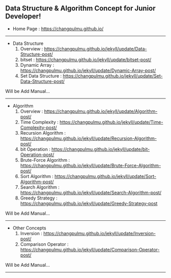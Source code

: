 ## Data Structure & Algorithm Concept for Junior Developer!

- Home Page : https://changpulmu.github.io/  

---

* Data Structure
  1. Overview : https://changpulmu.github.io/jekyll/update/Data-Structure-post/
  2. bitset : https://changpulmu.github.io/jekyll/update/bitset-post/
  3. Dynamic Array : https://changpulmu.github.io/jekyll/update/Dynamic-Array-post/
  4. Set Data Structure : https://changpulmu.github.io/jekyll/update/Set-Data-Structure-post/  

Will be Add Manual...

---

* Algorithm
  1. Overview : https://changpulmu.github.io/jekyll/update/Algorithm-post/
  2. Time Complexity : https://changpulmu.github.io/jekyll/update/Time-Complexity-post/
  3. Recursion Algorithm : https://changpulmu.github.io/jekyll/update/Recursion-Algorithm-post/
  4. bit Operation : https://changpulmu.github.io/jekyll/update/bit-Operation-post/
  5. Brute-Force Algorithm : https://changpulmu.github.io/jekyll/update/Brute-Force-Algorithm-post/
  6. Sort Algorithm : https://changpulmu.github.io/jekyll/update/Sort-Algorithm-post/
  7. Search Algorithm : https://changpulmu.github.io/jekyll/update/Search-Algorithm-post/
  8. Greedy Strategy : https://changpulmu.github.io/jekyll/update/Greedy-Strategy-post

Will be Add Manual...

---

* Other Concepts
  1. Inversion : https://changpulmu.github.io/jekyll/update/Inversion-post/
  2. Comparison Operator : https://changpulmu.github.io/jekyll/update/Comparison-Operator-post/

Will be Add Manual...

---
